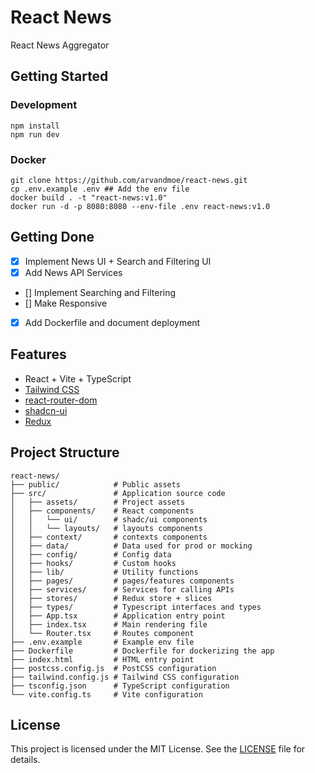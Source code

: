 # React News

React News Aggregator

## Getting Started


### Development
```
npm install
npm run dev
```

### Docker
```
git clone https://github.com/arvandmoe/react-news.git
cp .env.example .env ## Add the env file
docker build . -t "react-news:v1.0"
docker run -d -p 8080:8080 --env-file .env react-news:v1.0
```

## Getting Done

- [X] Implement News UI + Search and Filtering UI
- [X] Add News API Services
- [] Implement Searching and Filtering
- [] Make Responsive
- [X] Add Dockerfile and document deployment

## Features

- React + Vite + TypeScript
- [Tailwind CSS](https://tailwindui.com/)
- [react-router-dom](https://www.npmjs.com/package/react-router-dom)
- [shadcn-ui](https://github.com/shadcn-ui/ui/)
- [Redux](https://redux.js.org/)

## Project Structure

```
react-news/
├── public/            # Public assets
├── src/               # Application source code
│   ├── assets/        # Project assets
│   ├── components/    # React components
│   │   └── ui/        # shadc/ui components
│   │   └── layouts/   # layouts components
│   ├── context/       # contexts components
│   ├── data/          # Data used for prod or mocking
│   ├── config/        # Config data
│   ├── hooks/         # Custom hooks
│   ├── lib/           # Utility functions
│   ├── pages/         # pages/features components
│   ├── services/      # Services for calling APIs
│   ├── stores/        # Redux store + slices
│   ├── types/         # Typescript interfaces and types
│   ├── App.tsx        # Application entry point
│   ├── index.tsx      # Main rendering file
│   └── Router.tsx     # Routes component
├── .env.example       # Example env file
├── Dockerfile         # Dockerfile for dockerizing the app
├── index.html         # HTML entry point
├── postcss.config.js  # PostCSS configuration
├── tailwind.config.js # Tailwind CSS configuration
├── tsconfig.json      # TypeScript configuration
└── vite.config.ts     # Vite configuration
```

## License

This project is licensed under the MIT License. See the [LICENSE](https://github.com/arvandmoe/react-news/blob/main/LICENSE) file for details.
